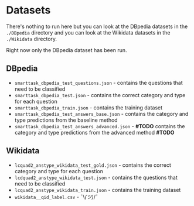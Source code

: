 # Datasets

There's nothing to run here but you can look at the DBpedia datasets in the `./DBpedia` directory and you can look at the Wikidata datasets in the `./Wikidata` directory.

Right now only the DBpedia dataset has been run.

## DBpedia

- `smarttask_dbpedia_test_questions.json` - contains the questions that need to be classified
- `smarttask_dbpedia_test.json` - contains the correct category and type for each question
- `smarttask_dbpedia_train.json` - contains the training dataset
- `smarttask_dbpedia_test_answers_base.json` - contains the category and type predictions from the baseline method
- `smarttask_dbpedia_test_answers_advanced.json` - **#TODO** contains the category and type predictions from the advanced method **#TODO**

## Wikidata

- `lcquad2_anstype_wikidata_test_gold.json` - contains the correct category and type for each question
- `lcdquad2_anstype_wikidata_test.json` - contains the questions that need to be classified
- `lcquad2_anstype_wikidata_train.json` - contains the training dataset
- `wikidata__qid_label.csv` - ¯\\_(ツ)_/¯
